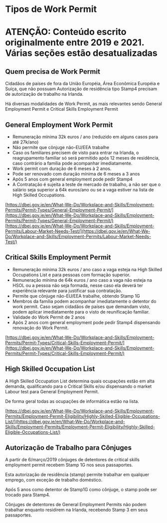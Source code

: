 # Tipos de Work Permit

# **ATENÇÃO: Conteúdo escrito originalmente entre 2019 e 2021. Várias seções estão desatualizadas**

## Quem precisa de Work Permit

Cidadãos de países de fora da União Européia, Área Econômica Européia e Suíça, que não possuam Autorização de residência tipo Stamp4 precisam de autorização de trabalho na Irlanda.

Há diversas modalidades de Work Permit, as mais relevantes sendo General Employment Permit e Critical Skills Employment Permit

## General Employment Work Permit

* Remuneração mínima 32k euros / ano (reduzido em alguns casos para até 27k/ano)
* Não permite que cônjuge não-EU/EEA trabalhe
* Caso os familiares precisem de visto para entrar na Irlanda, o reagrupamento familiar só será permitido após 12 meses de residência, caso contrário a família pode acompanhar imediatamente.
* Work permit com duração de 6 meses à 2 anos.
* Pode ser renovado com duração mínima de 6 meses a 3 anos
* Após 5 anos com general employment pode pedir Stamp4
* A Contratação é sujeita a teste de mercado de trabalho, a não ser que o salário seja superior a 64k euros/ano ou se a vaga estiver na lista de High Skilled Occupations.

[https://dbei.gov.ie/en/What-We-Do/Workplace-and-Skills/Employment-Permits/Permit-Types/General-Employment-Permit/](https://dbei.gov.ie/en/What-We-Do/Workplace-and-Skills/Employment-Permits/Permit-Types/General-Employment-Permit/)  
[https://dbei.gov.ie/en/What-We-Do/Workplace-and-Skills/Employment-Permits/Labour-Market-Needs-Test/](https://dbei.gov.ie/en/What-We-Do/Workplace-and-Skills/Employment-Permits/Labour-Market-Needs-Test/)

## Critical Skills Employment Permit

* Remuneração mínima 32k euros / ano caso a vaga esteja na High Skilled Occupations List e para pessoas com formação superior.
* Remuneração mínima de 64k euros / ano caso a vaga não esteja na HSOL ou a pessoa não seja formada, nesse caso ela deverá ter experiência relevante para justificar sua contratação.
* Permite que cônjuge não-EU/EEA trabalhe, obtendo Stamp 1G
* Membros da família podem acompanhar imediatamente o detentor do work permit. Caso sejam cidadãos de países que demandam visto, podem aplicar imediatamente para o visto de reunificação familiar.
* Validade do Work Permit de 2 anos
* Após 2 anos com general employment pode pedir Stamp4 dispensando renovação do Work Permit.

[https://dbei.gov.ie/en/What-We-Do/Workplace-and-Skills/Employment-Permits/Permit-Types/Critical-Skills-Employment-Permit/](https://dbei.gov.ie/en/What-We-Do/Workplace-and-Skills/Employment-Permits/Permit-Types/Critical-Skills-Employment-Permit/)

## High Skilled Occupation List

A High Skilled Occupation List determina quais ocupações estão em alta demanda, qualificando para o Critical Skills e/ou dispensando o market Labour test para General Employment Permit.

De forma geral todas as ocupações de informática estão na lista.

[https://dbei.gov.ie/en/What-We-Do/Workplace-and-Skills/Employment-Permits/Employment-Permit-Eligibility/Highly-Skilled-Eligible-Occupations-List/](https://dbei.gov.ie/en/What-We-Do/Workplace-and-Skills/Employment-Permits/Employment-Permit-Eligibility/Highly-Skilled-Eligible-Occupations-List/)

## Autorização de Trabalho para Cônjuges

A partir de 6/março/2019 cônjuges de detentores de critical skills employment permit recebem Stamp 1G nos seus passaportes.

Esta autorização de residência (stamp) permite trabalhar em qualquer emprego, com exceção de trabalho doméstico.

Após 5 anos como detentor de Stamp1G como cônjuge, o stamp pode ser trocado para Stamp4.

Cônjuges de detentores de General Employment Permits não podem trabalhar enquanto residirem na Irlanda, recebendo Stamp 3 em seus passaportes.

